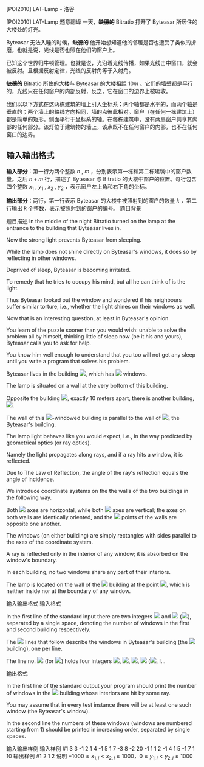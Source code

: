 



[POI2010] LAT-Lamp - 洛谷














[POI2010] LAT-Lamp
题意翻译
一天，~~**缺德的**~~ Bitratio 打开了 Byteasar 所居住的大楼处的灯光。

Byteasar 无法入睡的时候，~~**缺德的**~~ 他开始想知道他的邻居是否也遭受了类似的折磨，也就是说，光线是否也照在他们的窗户上。

已知这个世界归牛顿管理。也就是说，光沿着光线传播，如果光线击中窗口，就会被反射。且根据反射定律，光线的反射角等于入射角。

~~**缺德的**~~ Bitratio 所住的大楼与 Byteasar 的大楼相距 $10m$ 。它们的墙壁都是平行的，光线只在任何窗户的内部反射，反之，它在窗口的边界上被吸收。

我们以以下方式在这两栋建筑的墙上引入坐标系：两个轴都是水平的，而两个轴是垂直的；两个墙上的轴线方向相同，墙的点彼此相对。窗户（在任何一栋建筑上）都是简单的矩形，侧面平行于坐标系的轴。在每栋建筑中，没有两扇窗户共享其内部的任何部分。该灯位于建筑物的墙上，该点既不在任何窗户的内部，也不在任何窗口的边界。

## 输入输出格式

**输入部分**：第一行为两个整数 $n$ , $m$ ，分别表示第一栋和第二栋建筑中的窗户数量。之后 $n+m$ 行，描述了 Byteasar 与 Bitratio 的大楼中窗户的位置。每行包含四个整数 $x_1$ , $y_1$ , $x_2$ , $y_2$ ，表示窗户左上角和右下角的坐标。

**输出部分**：两行，第一行表示 Byteasar 的大楼中被照射到的窗户的数量 $k$ ，第二行输出 $k$ 个整数，表示被照射到的窗户的编号。
题目背景


题目描述
In the middle of the night Bitratio turned on the lamp at the entrance to the building that Byteasar lives in.

Now the strong light prevents Byteasar from sleeping.

While the lamp does not shine directly on Byteasar's windows, it does so by reflecting in other windows.

Deprived of sleep, Byteasar is becoming irritated.

To remedy that he tries to occupy his mind, but all he can think of is the light.

Thus Byteasar looked out the window and wondered if his neighbours suffer similar torture,    i.e., whether the light shines on their windows as well.

Now that is an interesting question, at least in Byteasar's opinion.

You learn of the puzzle sooner than you would wish: unable to solve the problem all by himself,    thinking little of sleep now (be it his and yours), Byteasar calls you to ask for help.

You know him well enough to understand that you too will not get any sleep until you write a program    that solves his problem.

Byteasar lives in the building ![](http://main.edu.pl/images/OI17/lat-en-tex.1.png), which has ![](http://main.edu.pl/images/OI17/lat-en-tex.2.png) windows.

The lamp is situated on a wall at the very bottom of this building.

Opposite the building ![](http://main.edu.pl/images/OI17/lat-en-tex.3.png), exactly 10 meters apart, there is another building, ![](http://main.edu.pl/images/OI17/lat-en-tex.4.png).

The wall of this ![](http://main.edu.pl/images/OI17/lat-en-tex.5.png)-windowed building is parallel to the wall of ![](http://main.edu.pl/images/OI17/lat-en-tex.6.png), the Byteasar's building.

The lamp light behaves like you would expect, i.e., in the way predicted by geometrical optics (or ray optics).

Namely the light propagates along rays, and if a ray hits a window, it is reflected.

Due to The Law of Reflection, the angle of the ray's reflection equals the angle of incidence.

We introduce coordinate systems on the the walls of the two buildings in the following way.

Both ![](http://main.edu.pl/images/OI17/lat-en-tex.7.png) axes are horizontal, while both ![](http://main.edu.pl/images/OI17/lat-en-tex.8.png) axes are vertical; the axes on both walls are identically oriented,    and the ![](http://main.edu.pl/images/OI17/lat-en-tex.9.png) points of the walls are opposite one another.

The windows (on either building) are simply rectangles with sides parallel to the axes of the coordinate system.

A ray is reflected only in the interior of any window; it is absorbed on the window's boundary.

In each building, no two windows share any part of their interiors.

The lamp is located on the wall of the ![](http://main.edu.pl/images/OI17/lat-en-tex.10.png) building at the point ![](http://main.edu.pl/images/OI17/lat-en-tex.11.png),    which is neither inside nor at the boundary of any window.

输入输出格式
输入格式

In the first line of the standard input there are two integers ![](http://main.edu.pl/images/OI17/lat-en-tex.12.png) and ![](http://main.edu.pl/images/OI17/lat-en-tex.13.png) (![](http://main.edu.pl/images/OI17/lat-en-tex.14.png)),      separated by a single space, denoting the number of windows in the first and second building respectively.

The ![](http://main.edu.pl/images/OI17/lat-en-tex.15.png) lines that follow describe the windows in Byteasar's building (the ![](http://main.edu.pl/images/OI17/lat-en-tex.16.png) building), one per line.

The line no. ![](http://main.edu.pl/images/OI17/lat-en-tex.17.png) (for ![](http://main.edu.pl/images/OI17/lat-en-tex.18.png)) holds four integers ![](http://main.edu.pl/images/OI17/lat-en-tex.19.png), ![](http://main.edu.pl/images/OI17/lat-en-tex.20.png), ![](http://main.edu.pl/images/OI17/lat-en-tex.21.png), ![](http://main.edu.pl/images/OI17/lat-en-tex.22.png)      (![](http://main.edu.pl/images/OI17/lat-en-tex.23.png),      !…

输出格式

In the first line of the standard output your program should print the number of windows in the ![](http://main.edu.pl/images/OI17/lat-en-tex.31.png) building      whose interiors are hit by some ray.

You may assume that in every test instance there will be at least one such window (the Byteasar's window).

In the second line the numbers of these windows (windows are numbered starting from 1) should be printed in increasing order,      separated by single spaces.

输入输出样例
输入样例 #1
3 3
-1 2 1 4
-1 5 1 7
-3 8 -2 20
-1 1 1 2
-1 4 1 5
-1 7 1 10
输出样例 #1
2
1 2
说明
$-1000 \le x_{1,i} \lt x_{2,i} \le 1000$，$0 \le y_{1,i} < y_{2,i} \le 1000$








